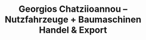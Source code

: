 ---
title: "Georgios Chatziioannou – Nutzfahrzeuge + Baumaschinen Handel & Export"
url: /schifferstadt/georgios-chatziioannou-nutzfahrzeuge-baumaschinen-handel-und-export/
shop: Autohaus
---